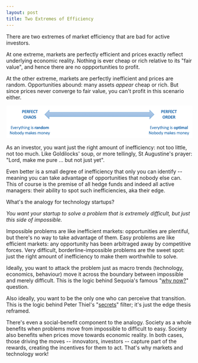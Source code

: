 ```yaml
---
layout: post
title: Two Extremes of Efficiency
---
```


There are two extremes of market efficiency that are bad for active investors.  

At one extreme, markets are perfectly efficient and prices exactly reflect underlying economic reality.  Nothing is ever cheap or rich relative to its "fair value", and hence there are no oppportunities to profit.  

At the other extreme, markets are perfectly inefficient and prices are random.  Opportunities abound: many assets *appear* cheap or rich.  But since prices never converge to fair value, you can't profit in this scenario either.

<img src="/assets/img/chaos-order.png" alt="Efficiency" class="image">

As an investor, you want just the right amount of inefficiency: not too little, not too much.  Like Goldilocks' soup, or more tellingly, St Augustine's prayer: "Lord, make me pure ... but not just yet".  

Even better is a small degree of inefficiency that only you can identify -- meaning you can take advantage of opportunities that nobody else can.   This of course is the premise of all hedge funds and indeed all active managers: their ability to spot such inefficiencies, aka their edge.

What's the analogy for technology startups? 

*You want your startup to solve a problem that is extremely difficult, but just this side of impossible.*

Impossible problems are like inefficient markets: opportunities are plentiful, but there's no way to take advantage of them.  Easy problems are like efficient markets: any opportunity has been arbitraged away by competitive forces.  Very difficult, borderline-impossible problems are the sweet spot: just the right amount of inefficiency to make them worthwhile to solve.

Ideally, you want to attack the problem just as macro trends (technology, economics, behaviour) move it across the boundary between impossible and merely difficult.  This is the logic behind Sequoia's famous "[why now?](https://www.sequoiacap.com/article/writing-a-business-plan/)" question.

Also ideally, you want to be the only one who can perceive that transition.  This is the logic behind Peter Thiel's "[secrets](https://genius.com/Peter-thiel-zero-to-one-chapter-8-secrets-annotated)" filter; it's just the edge thesis reframed.

There's even a social-benefit component to the analogy.  Society as a whole benefits when problems move from impossible to difficult to easy.  Society also benefits when prices move towards economic reality.  In both cases, those driving the moves -- innovators, investors -- capture part of the rewards, creating the incentives for them to act.  That's why markets and technology work! 
